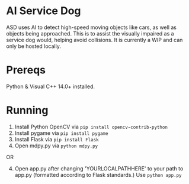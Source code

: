 # AI Service Dog
ASD uses AI to detect high-speed moving objects like cars, as well as objects being approached. This is to assist the visually impaired as a service dog would, helping avoid collisions.
It is currently a WIP and can only be hosted locally.

# Prereqs
Python & Visual C++ 14.0+ installed.

# Running
1. Install Python OpenCV via
   ```pip install opencv-contrib-python```
2. Install pygame via
   ```pip install pygame```
3. Install Flask via
   ```pip install Flask```
4. Open mdpy.py via
   ```python mdpy.py```

OR

4. Open app.py after changing 'YOURLOCALPATHHERE' to your path to app.py (formatted according to Flask standards.) Use
   ```python app.py```


